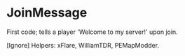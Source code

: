 # JoinMessage
First code; tells a player 'Welcome to my server!' upon join.

[Ignore] Helpers: xFlare, WilliamTDR, PEMapModder.

